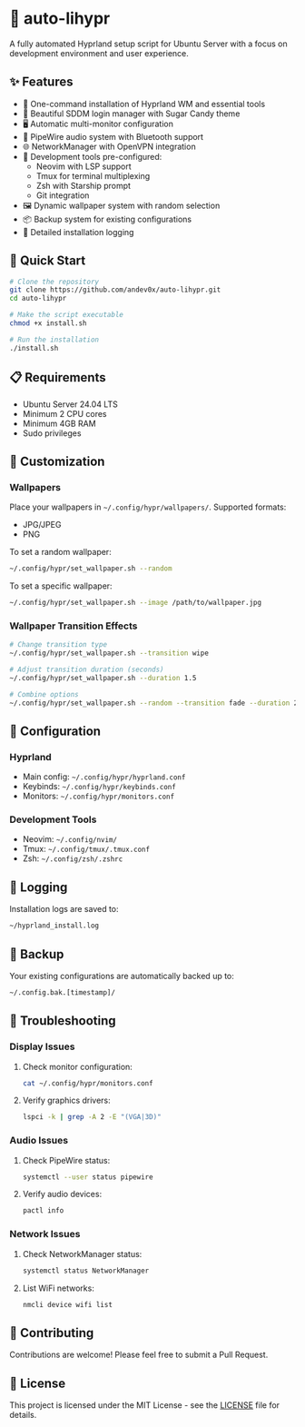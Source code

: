 # 🌿 auto-lihypr

A fully automated Hyprland setup script for Ubuntu Server with a focus on development environment and user experience.

## ✨ Features

- 🚀 One-command installation of Hyprland WM and essential tools
- 🎨 Beautiful SDDM login manager with Sugar Candy theme
- 🖥️ Automatic multi-monitor configuration
- 🎵 PipeWire audio system with Bluetooth support
- 🌐 NetworkManager with OpenVPN integration
- 🔧 Development tools pre-configured:
  - Neovim with LSP support
  - Tmux for terminal multiplexing
  - Zsh with Starship prompt
  - Git integration
- 🖼️ Dynamic wallpaper system with random selection
- 📦 Backup system for existing configurations
- 📝 Detailed installation logging

## 🚀 Quick Start

```bash
# Clone the repository
git clone https://github.com/andev0x/auto-lihypr.git
cd auto-lihypr

# Make the script executable
chmod +x install.sh

# Run the installation
./install.sh
```

## 📋 Requirements

- Ubuntu Server 24.04 LTS
- Minimum 2 CPU cores
- Minimum 4GB RAM
- Sudo privileges

## 🎨 Customization

### Wallpapers
Place your wallpapers in `~/.config/hypr/wallpapers/`. Supported formats:
- JPG/JPEG
- PNG

To set a random wallpaper:
```bash
~/.config/hypr/set_wallpaper.sh --random
```

To set a specific wallpaper:
```bash
~/.config/hypr/set_wallpaper.sh --image /path/to/wallpaper.jpg
```

### Wallpaper Transition Effects
```bash
# Change transition type
~/.config/hypr/set_wallpaper.sh --transition wipe

# Adjust transition duration (seconds)
~/.config/hypr/set_wallpaper.sh --duration 1.5

# Combine options
~/.config/hypr/set_wallpaper.sh --random --transition fade --duration 2
```

## 🔧 Configuration

### Hyprland
- Main config: `~/.config/hypr/hyprland.conf`
- Keybinds: `~/.config/hypr/keybinds.conf`
- Monitors: `~/.config/hypr/monitors.conf`

### Development Tools
- Neovim: `~/.config/nvim/`
- Tmux: `~/.config/tmux/.tmux.conf`
- Zsh: `~/.config/zsh/.zshrc`

## 📝 Logging

Installation logs are saved to:
```bash
~/hyprland_install.log
```

## 🔄 Backup

Your existing configurations are automatically backed up to:
```bash
~/.config.bak.[timestamp]/
```

## 🛟 Troubleshooting

### Display Issues
1. Check monitor configuration:
   ```bash
   cat ~/.config/hypr/monitors.conf
   ```
2. Verify graphics drivers:
   ```bash
   lspci -k | grep -A 2 -E "(VGA|3D)"
   ```

### Audio Issues
1. Check PipeWire status:
   ```bash
   systemctl --user status pipewire
   ```
2. Verify audio devices:
   ```bash
   pactl info
   ```

### Network Issues
1. Check NetworkManager status:
   ```bash
   systemctl status NetworkManager
   ```
2. List WiFi networks:
   ```bash
   nmcli device wifi list
   ```

## 🤝 Contributing

Contributions are welcome! Please feel free to submit a Pull Request.

## 📄 License

This project is licensed under the MIT License - see the [LICENSE](License) file for details.